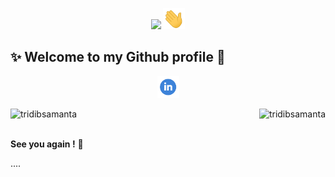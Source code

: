 <p align="center">
<img src = "https://img.shields.io/badge/Hey-Visitor%20!-brightgreen"> <img src="https://github.com/tridibsamanta/tridibsamanta/blob/main/wave.gif" width="35px"><br>
</p>

## ✨ Welcome to my Github profile :handshake:

<p align="center">
<img src = "https://github.com/tridibsamanta/tridibsamanta/blob/main/Assets/linkedin.png" width="35px"><br/>
 </p>

<img align="left" src="https://github-readme-stats.vercel.app/api?username=tridibsamanta&show_icons=true&theme=dracula" alt="tridibsamanta">

<img align="right" src="https://github-readme-stats.vercel.app/api/top-langs/?username=tridibsamanta&theme=dracula" alt="tridibsamanta"> <br/><br/>


**See you again !** :beers:

....

<!--
**tridibsamanta/tridibsamanta** is a ✨ _special_ ✨ repository because its `README.md` (this file) appears on your GitHub profile.

Here are some ideas to get you started:

- 🔭 I’m currently working on ...
- 🌱 I’m currently learning ...
- 👯 I’m looking to collaborate on ...
- 🤔 I’m looking for help with ...
- 💬 Ask me about ...
- 📫 How to reach me: ...
- 😄 Pronouns: ...
- ⚡ Fun fact: ...
-->
